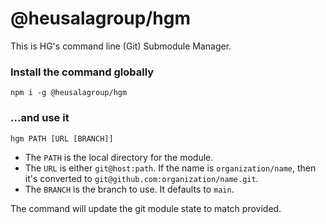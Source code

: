 # @heusalagroup/hgm

This is HG's command line (Git) Submodule Manager.

### Install the command globally

```
npm i -g @heusalagroup/hgm
```

### ...and use it

```
hgm PATH [URL [BRANCH]]
```

* The `PATH` is the local directory for the module.
* The `URL` is either `git@host:path`. 
  If the name is `organization/name`, then it's converted to `git@github.com:organization/name.git`.
* The `BRANCH` is the branch to use. It defaults to `main`.

The command will update the git module state to match provided.
